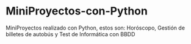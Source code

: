 # MiniProyectos-con-Python
MiniProyectos realizado con Python, estos son: Horóscopo, Gestión de billetes de autobús y Test de Informática con BBDD

